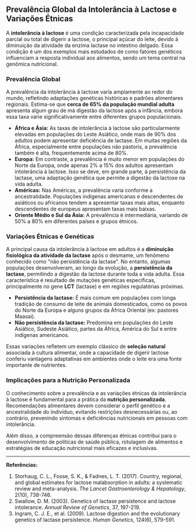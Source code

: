 
## Prevalência Global da Intolerância à Lactose e Variações Étnicas

A **intolerância à lactose** é uma condição caracterizada pela incapacidade parcial ou total de digerir a lactose, o principal açúcar do leite, devido à diminuição da atividade da enzima lactase no intestino delgado. Essa condição é um dos exemplos mais estudados de como fatores genéticos influenciam a resposta individual aos alimentos, sendo um tema central na genômica nutricional.

### Prevalência Global

A prevalência da intolerância à lactose varia amplamente ao redor do mundo, refletindo adaptações genéticas históricas e padrões alimentares regionais. Estima-se que **cerca de 65% da população mundial adulta** apresenta algum grau de má digestão da lactose após a infância, embora essa taxa varie significativamente entre diferentes grupos populacionais.

- **África e Ásia:** As taxas de intolerância à lactose são particularmente elevadas em populações do Leste Asiático, onde mais de 90% dos adultos podem apresentar deficiência de lactase. Em muitas regiões da África, especialmente entre populações não pastoris, a prevalência também é alta, frequentemente acima de 80%.
- **Europa:** Em contraste, a prevalência é muito menor em populações do Norte da Europa, onde apenas 2% a 15% dos adultos apresentam intolerância à lactose. Isso se deve, em grande parte, à persistência da lactase, uma adaptação genética que permite a digestão da lactose na vida adulta.
- **Américas:** Nas Américas, a prevalência varia conforme a ancestralidade. Populações indígenas americanas e descendentes de asiáticos ou africanos tendem a apresentar taxas mais altas, enquanto descendentes de europeus apresentam taxas mais baixas.
- **Oriente Médio e Sul da Ásia:** A prevalência é intermediária, variando de 50% a 80% em diferentes países e grupos étnicos.

### Variações Étnicas e Genéticas

A principal causa da intolerância à lactose em adultos é a **diminuição fisiológica da atividade da lactase** após o desmame, um fenômeno conhecido como "não persistência da lactase". No entanto, algumas populações desenvolveram, ao longo da evolução, a **persistência da lactase**, permitindo a digestão da lactose durante toda a vida adulta. Essa característica é resultado de mutações genéticas específicas, principalmente no gene **LCT** (lactase) e em regiões regulatórias próximas.

- **Persistência da lactase:** É mais comum em populações com longa tradição de consumo de leite de animais domesticados, como os povos do Norte da Europa e alguns grupos da África Oriental (ex: pastores Maasai).
- **Não persistência da lactase:** Predomina em populações do Leste Asiático, Sudeste Asiático, partes da África, América do Sul e entre indígenas americanos.

Essas variações refletem um exemplo clássico de **seleção natural** associada à cultura alimentar, onde a capacidade de digerir lactose conferiu vantagens adaptativas em ambientes onde o leite era uma fonte importante de nutrientes.

### Implicações para a Nutrição Personalizada

O conhecimento sobre a prevalência e as variações étnicas da intolerância à lactose é fundamental para a prática da **nutrição personalizada**. Recomendações alimentares devem considerar o perfil genético e a ancestralidade do indivíduo, evitando restrições desnecessárias ou, ao contrário, prevenindo sintomas e deficiências nutricionais em pessoas com intolerância.

Além disso, a compreensão dessas diferenças étnicas contribui para o desenvolvimento de políticas de saúde pública, rotulagem de alimentos e estratégias de educação nutricional mais eficazes e inclusivas.

---

**Referências:**

1. Storhaug, C. L., Fosse, S. K., & Fadnes, L. T. (2017). Country, regional, and global estimates for lactose malabsorption in adults: a systematic review and meta-analysis. *The Lancet Gastroenterology & Hepatology*, 2(10), 738-746.
2. Swallow, D. M. (2003). Genetics of lactase persistence and lactose intolerance. *Annual Review of Genetics*, 37, 197-219.
3. Ingram, C. J. E., et al. (2009). Lactose digestion and the evolutionary genetics of lactase persistence. *Human Genetics*, 124(6), 579-591.
```
